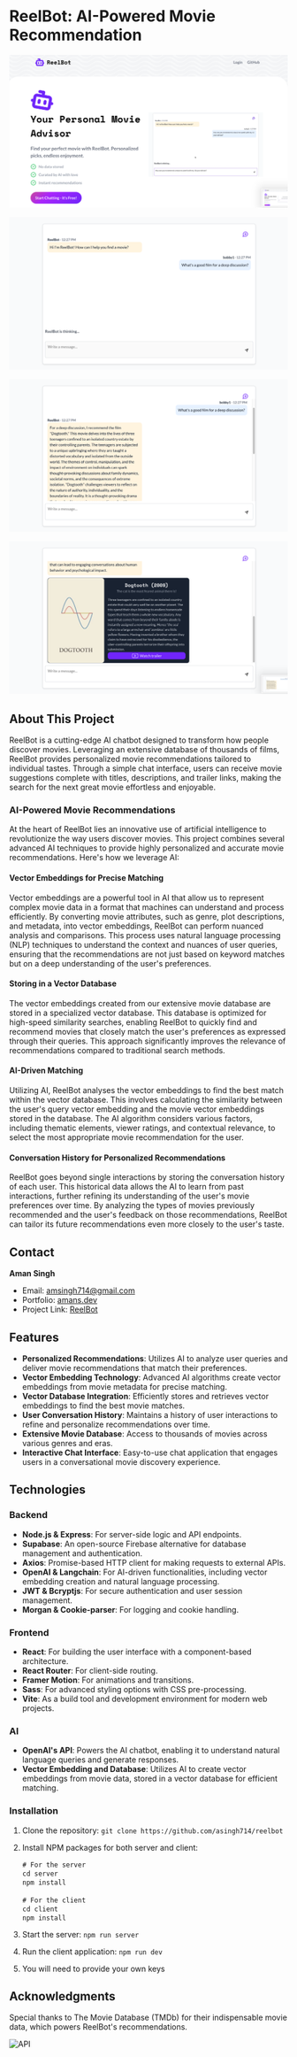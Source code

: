 # ReelBot: AI-Powered Movie Recommendation


[![Home Page](/client/src/assets/ReelBot_1.png)](https://www.reelbot.co/)

[![Chat Page](/client/src/assets/ReelBot_2.png)](https://www.reelbot.co/)

[![Chat Page](/client/src/assets/ReelBot_3.png)](https://www.reelbot.co/)

[![Chat Page](/client/src/assets/ReelBot_4.png)](https://www.reelbot.co/)

## About This Project

ReelBot is a cutting-edge AI chatbot designed to transform how people discover movies. Leveraging an extensive database of thousands of films, ReelBot provides personalized movie recommendations tailored to individual tastes. Through a simple chat interface, users can receive movie suggestions complete with titles, descriptions, and trailer links, making the search for the next great movie effortless and enjoyable.

### AI-Powered Movie Recommendations
At the heart of ReelBot lies an innovative use of artificial intelligence to revolutionize the way users discover movies. This project combines several advanced AI techniques to provide highly personalized and accurate movie recommendations. Here's how we leverage AI:

#### Vector Embeddings for Precise Matching
Vector embeddings are a powerful tool in AI that allow us to represent complex movie data in a format that machines can understand and process efficiently. By converting movie attributes, such as genre, plot descriptions, and metadata, into vector embeddings, ReelBot can perform nuanced analysis and comparisons. This process uses natural language processing (NLP) techniques to understand the context and nuances of user queries, ensuring that the recommendations are not just based on keyword matches but on a deep understanding of the user's preferences.

#### Storing in a Vector Database
The vector embeddings created from our extensive movie database are stored in a specialized vector database. This database is optimized for high-speed similarity searches, enabling ReelBot to quickly find and recommend movies that closely match the user's preferences as expressed through their queries. This approach significantly improves the relevance of recommendations compared to traditional search methods.

#### AI-Driven Matching
Utilizing AI, ReelBot analyses the vector embeddings to find the best match within the vector database. This involves calculating the similarity between the user's query vector embedding and the movie vector embeddings stored in the database. The AI algorithm considers various factors, including thematic elements, viewer ratings, and contextual relevance, to select the most appropriate movie recommendation for the user.

#### Conversation History for Personalized Recommendations
ReelBot goes beyond single interactions by storing the conversation history of each user. This historical data allows the AI to learn from past interactions, further refining its understanding of the user's movie preferences over time. By analyzing the types of movies previously recommended and the user's feedback on those recommendations, ReelBot can tailor its future recommendations even more closely to the user's taste.


## Contact

**Aman Singh**

- Email: [amsingh714@gmail.com](mailto:amsingh714@gmail.com)
- Portfolio: [amans.dev](https://amans.dev)
- Project Link: [ReelBot](https://www.reelbot.co/)


## Features
- **Personalized Recommendations**: Utilizes AI to analyze user queries and deliver movie recommendations that match their preferences.
- **Vector Embedding Technology**: Advanced AI algorithms create vector embeddings from movie metadata for precise matching.
- **Vector Database Integration**: Efficiently stores and retrieves vector embeddings to find the best movie matches.
- **User Conversation History**: Maintains a history of user interactions to refine and personalize recommendations over time.
- **Extensive Movie Database**: Access to thousands of movies across various genres and eras.
- **Interactive Chat Interface**: Easy-to-use chat application that engages users in a conversational movie discovery experience.



## Technologies

### Backend

- **Node.js & Express**: For server-side logic and API endpoints.
- **Supabase**: An open-source Firebase alternative for database management and authentication.
- **Axios**: Promise-based HTTP client for making requests to external APIs.
- **OpenAI & Langchain**: For AI-driven functionalities, including vector embedding creation and natural language processing.
- **JWT & Bcryptjs**: For secure authentication and user session management.
- **Morgan & Cookie-parser**: For logging and cookie handling.

### Frontend

- **React**: For building the user interface with a component-based architecture.
- **React Router**: For client-side routing.
- **Framer Motion**: For animations and transitions.
- **Sass**: For advanced styling options with CSS pre-processing.
- **Vite**: As a build tool and development environment for modern web projects.

### AI
- **OpenAI's API**: Powers the AI chatbot, enabling it to understand natural language queries and generate responses.
- **Vector Embedding and Database**: Utilizes AI to create vector embeddings from movie data, stored in a vector database for efficient matching.


### Installation

1. Clone the repository:
   ```git clone https://github.com/asingh714/reelbot```
   
2. Install NPM packages for both server and client:

	```		
	# For the server
	cd server
	npm install
	
	# For the client
	cd client
	npm install
	```
3. Start the server: ```npm run server```
4. Run the client application: ```npm run dev```
5. You will need to provide your own keys 


## Acknowledgments
Special thanks to The Movie Database (TMDb) for their indispensable movie data, which powers ReelBot's recommendations. 

![API](https://www.themoviedb.org/assets/2/v4/logos/v2/blue_square_2-d537fb228cf3ded904ef09b136fe3fec72548ebc1fea3fbbd1ad9e36364db38b.svg)